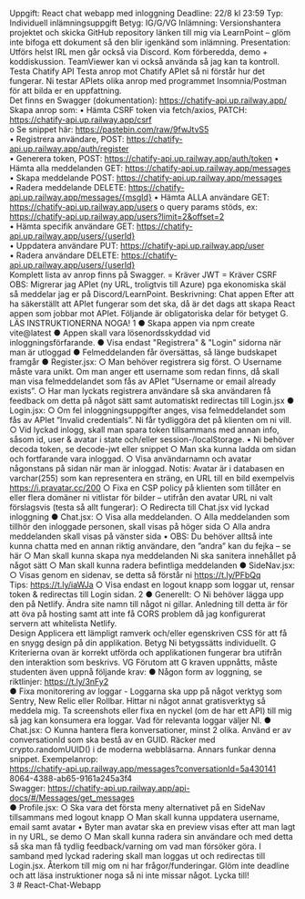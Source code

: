 Uppgift: React chat webapp med inloggning 
Deadline: 22/8 kl 23:59 
Typ: Individuell inlämningsuppgift 
Betyg: IG/G/VG 
Inlämning: Versionshantera projektet och skicka GitHub repository länken till mig via 
LearnPoint – glöm inte bifoga ett dokument så den blir igenkänd som inlämning. 
Presentation: Utförs helst IRL men går också via Discord. Kom förberedda, demo + 
koddiskussion. TeamViewer kan vi också använda så jag kan ta kontroll.  
Testa Chatify API 
Testa anrop mot Chatify APIet så ni förstår hur det fungerar. Ni testar APIets olika anrop 
med programmet Insomnia/Postman för att bilda er en uppfattning.  
Det finns en Swagger (dokumentation): https://chatify-api.up.railway.app/  
Skapa anrop som: 
• Hämta CSRF token via fetch/axios, PATCH: https://chatify-api.up.railway.app/csrf  
o Se snippet här: https://pastebin.com/raw/9fwJtvS5  
•    Registrera användare, POST: https://chatify-api.up.railway.app/auth/register  
•    Generera token, POST: https://chatify-api.up.railway.app/auth/token 
•    Hämta alla meddelanden GET: https://chatify-api.up.railway.app/messages  
•    Skapa meddelande POST: https://chatify-api.up.railway.app/messages  
•    Radera meddelande DELETE: https://chatify-api.up.railway.app/messages/{msgId} 
•    Hämta ALLA användare GET: https://chatify-api.up.railway.app/users 
o query params stöds, ex: https://chatify-api.up.railway.app/users?limit=2&offset=2  
•    Hämta specifik användare GET: https://chatify-api.up.railway.app/users/{userId}   
•    Uppdatera användare PUT: https://chatify-api.up.railway.app/user    
•    Radera användare DELETE: https://chatify-api.up.railway.app/users/{userId}    
Komplett lista av anrop finns på Swagger. 
= Kräver JWT 
= Kräver CSRF 
OBS: Migrerar jag APIet (ny URL, troligtvis till Azure) pga ekonomiska skäl så 
meddelar jag er på Discord/LearnPoint. 
Beskrivning: Chat appen 
Efter att ha säkerställt att APIet fungerar som det ska, då är det dags att skapa React appen 
som jobbar mot APIet. Följande är obligatoriska delar för betyget G. 
LÄS INSTRUKTIONERNA NOGA! 
1 
● Skapa appen via npm create vite@latest 
● Appen skall vara lösenordsskyddad vid inloggningsförfarande. 
● Visa endast "Registrera" & "Login" sidorna när man är utloggad 
● Felmeddelanden får översättas, så länge budskapet framgår 
● Register.jsx: 
○ Man behöver registrera sig först. 
○ Username måste vara unikt. Om man anger ett username som redan finns, då skall 
man visa felmeddelandet som fås av APIet ”Username or email already exists”. 
○ Har man lyckats registrera användare så ska användaren få feedback om detta 
på något sätt samt automatiskt redirectas till Login.jsx 
● Login.jsx: 
○ Om fel inloggningsuppgifter anges, visa felmeddelandet som fås av APIet 
”Invalid credentials”. Ni får tydliggöra det på klienten om ni vill. 
○ Vid lyckad inlogg, skall man spara token tillsammans med annan info, 
såsom id, user & avatar i state och/eller session-/localStorage. 
• Ni behöver decoda token, se decode-jwt eller snippet 
○ Man ska kunna ladda om sidan och fortfarande vara inloggad. 
○ Visa användarnamn och avatar någonstans på sidan när man är 
inloggad. Notis: Avatar är i databasen en varchar(255) som kan 
representera en sträng, en URL till en bild exempelvis 
https://i.pravatar.cc/200 
○ Fixa en CSP policy på klienten som tillåter en eller flera domäner ni vitlistar för 
bilder – utifrån den avatar URL ni valt förslagsvis (testa så allt fungerar): 
<meta http-equiv="Content-Security-Policy" content="default-src 'self'; img-src 
'self' https://i.pravatar.cc https://freeimage.host;"> 
○ Redirecta till Chat.jsx vid lyckad inloggning 
● Chat.jsx: 
○ Visa alla meddelanden. 
○ Alla meddelanden som tillhör den inloggade personen, skall visas på höger sida 
○ Alla andra meddelanden skall visas på vänster sida 
• OBS: Du behöver alltså inte kunna chatta med en annan riktig 
användare, den ”andra” kan du fejka – se här 
○ Man skall kunna skapa nya meddelanden 
Ni ska sanitera innehållet på något sätt 
○ Man skall kunna radera befintliga meddelanden 
● SideNav.jsx: 
○ Visas genom en sidenav, se detta så förstår ni https://t.ly/PFbQq  
Tips: https://t.ly/iaWJa 
○ Visa endast en logout knapp som loggar ut, rensar token & redirectas till Login
sidan. 
2 
● Generellt: 
○ Ni behöver lägga upp den på Netlify. Ändra site namn till 
något ni gillar. Anledning till detta är för att öva på hosting 
samt att inte få CORS problem då jag konfigurerat servern 
att whitelista Netlify.          
Design 
Applicera ett lämpligt ramverk och/eller egenskriven CSS för att få en snygg design på din 
applikation. 
Betyg 
Ni betygssätts individuellt. 
G 
Kriterierna ovan är korrekt utförda och applikationen fungerar bra utifrån den interaktion 
som beskrivs. 
VG 
Förutom att G kraven uppnåtts, måste studenten även uppnå följande krav: 
● Någon form av loggning, se riktlinjer: https://t.ly/3nFy2  
● Fixa monitorering av loggar - 
Loggarna ska upp på något verktyg som Sentry, New Relic eller Rollbar. Hittar ni något annat 
gratisverktyg så meddela mig. Ta screenshots eller fixa en nyckel (om de har ett API) till mig 
så jag kan konsumera era loggar. 
Vad för relevanta loggar väljer NI. 
● Chat.jsx: 
○ Kunna hantera flera konversationer, minst 2 olika. Använd er av conversationId som ska 
bestå av en GUID. Räcker med crypto.randomUUID() i de moderna webbläsarna. 
Annars funkar denna snippet. 
Exempelanrop:  
https://chatify-api.up.railway.app/messages?conversationId=5a430141
8064-4388-ab65-9161a245a3f4  
Swagger: 
https://chatify-api.up.railway.app/api-docs/#/Messages/get_messages  
● Profile.jsx: 
○ Ska vara det första meny alternativet på en SideNav tillsammans med 
logout knapp 
○ Man skall kunna uppdatera username, email samt avatar 
• Byter man avatar ska en preview visas efter att man lagt in ny URL, se demo 
○ Man skall kunna radera sin användare och med detta så ska man få tydlig 
feedback/varning om vad man försöker göra. I samband med lyckad radering skall man 
loggas ut och redirectas till Login.jsx. 
Återkom till mig om ni har frågor/funderingar. Glöm inte deadline och 
att läsa instruktioner noga så ni inte missar något. Lycka till!        
3 # React-Chat-Webapp
